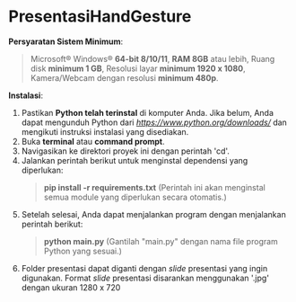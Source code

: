 # PresentasiHandGesture

**Persyaratan Sistem Minimum**:
>Microsoft® Windows® **64-bit 8/10/11**,
>**RAM 8GB** atau lebih,
>Ruang disk **minimum 1 GB**,
>Resolusi layar **minimum 1920 x 1080**,
>Kamera/Webcam dengan resolusi **minimum 480p**.

**Instalasi**:
1. Pastikan **Python telah terinstal** di komputer Anda. Jika belum, Anda dapat mengunduh Python dari _https://www.python.org/downloads/_ dan mengikuti instruksi instalasi yang disediakan.
2. Buka **terminal** atau **command prompt**.
3. Navigasikan ke direktori proyek ini dengan perintah 'cd'.
4. Jalankan perintah berikut untuk menginstal dependensi yang diperlukan:
   > **pip install -r requirements.txt**
   (Perintah ini akan menginstal semua module yang diperlukan secara otomatis.)
5. Setelah selesai, Anda dapat menjalankan program dengan menjalankan perintah berikut:
   > **python main.py**
   (Gantilah "main.py" dengan nama file program Python yang sesuai.)
6. Folder presentasi dapat diganti dengan _slide_ presentasi yang ingin digunakan. Format _slide_ presentasi disarankan menggunakan '.jpg' dengan ukuran 1280 x 720
